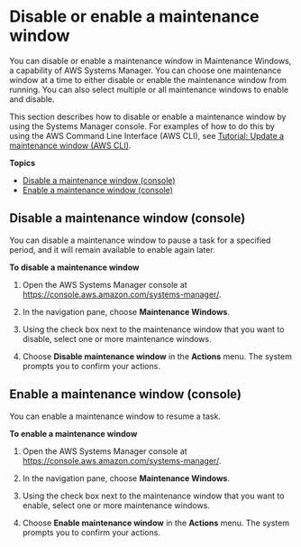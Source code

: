 # Disable or enable a maintenance window<a name="sysman-maintenance-disable"></a>

You can disable or enable a maintenance window in Maintenance Windows, a capability of AWS Systems Manager\. You can choose one maintenance window at a time to either disable or enable the maintenance window from running\. You can also select multiple or all maintenance windows to enable and disable\.

This section describes how to disable or enable a maintenance window by using the Systems Manager console\. For examples of how to do this by using the AWS Command Line Interface \(AWS CLI\), see [Tutorial: Update a maintenance window \(AWS CLI\)](maintenance-windows-cli-tutorials-update.md)\. 

**Topics**
+ [Disable a maintenance window \(console\)](#sysman-maintenance-disable-mw)
+ [Enable a maintenance window \(console\)](#sysman-maintenance-enable-mw)

## Disable a maintenance window \(console\)<a name="sysman-maintenance-disable-mw"></a>

You can disable a maintenance window to pause a task for a specified period, and it will remain available to enable again later\.

**To disable a maintenance window**

1. Open the AWS Systems Manager console at [https://console\.aws\.amazon\.com/systems\-manager/](https://console.aws.amazon.com/systems-manager/)\.

1. In the navigation pane, choose **Maintenance Windows**\. 

1. Using the check box next to the maintenance window that you want to disable, select one or more maintenance windows\.

1. Choose **Disable maintenance window** in the **Actions** menu\. The system prompts you to confirm your actions\. 

## Enable a maintenance window \(console\)<a name="sysman-maintenance-enable-mw"></a>

You can enable a maintenance window to resume a task\.

**To enable a maintenance window**

1. Open the AWS Systems Manager console at [https://console\.aws\.amazon\.com/systems\-manager/](https://console.aws.amazon.com/systems-manager/)\.

1. In the navigation pane, choose **Maintenance Windows**\. 

1. Using the check box next to the maintenance window that you want to enable, select one or more maintenance windows\.

1. Choose **Enable maintenance window** in the **Actions** menu\. The system prompts you to confirm your actions\. 